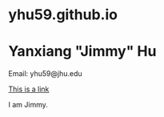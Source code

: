 # yhu59.github.io
<html>
<h1>Yanxiang "Jimmy" Hu </h1>
  <p>Email: yhu59@jhu.edu</p>
  <a href="https://www.w3schools.com">This is a link</a>
  <p> I am Jimmy.  </p>
</body>
</html>
